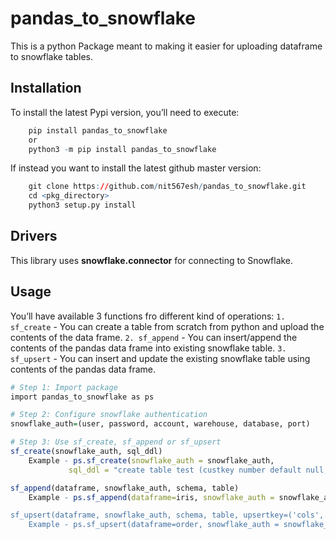 pandas_to_snowflake
=============

This is a python Package meant to making it easier for uploading dataframe to snowflake tables.

Installation
------------

To install the latest Pypi version, you’ll need to execute:

``` r
    pip install pandas_to_snowflake
    or
    python3 -m pip install pandas_to_snowflake
```

If instead you want to install the latest github master version:

``` r
    git clone https://github.com/nit567esh/pandas_to_snowflake.git
    cd <pkg_directory>
    python3 setup.py install
```

Drivers
-------
This library uses **snowflake.connector** for connecting to Snowflake.

Usage
-----

You’ll have available 3 functions fro different kind of operations:
`1. sf_create` - You can create a table from scratch from python and upload the contents of the data frame.
`2. sf_append` - You can insert/append the contents of the pandas data frame into existing snowflake table.
`3. sf_upsert` - You can insert and update the existing snowflake table using contents of the pandas data frame.

``` r
# Step 1: Import package 
import pandas_to_snowflake as ps

# Step 2: Configure snowflake authentication
snowflake_auth=(user, password, account, warehouse, database, port)

# Step 3: Use sf_create, sf_append or sf_upsert
sf_create(snowflake_auth, sql_ddl)
    Example - ps.sf_create(snowflake_auth = snowflake_auth, 
             sql_ddl = "create table test (custkey number default null, orderdate date default null)")

sf_append(dataframe, snowflake_auth, schema, table)
    Example - ps.sf_append(dataframe=iris, snowflake_auth = snowflake_auth, schema = 'analytics', table = 'iris'")

sf_upsert(dataframe, snowflake_auth, schema, table, upsertkey=('cols',....))
    Example - ps.sf_upsert(dataframe=order, snowflake_auth = snowflake_auth, schema = 'analytics', table='order', upsertkey=('date','product',))

```
